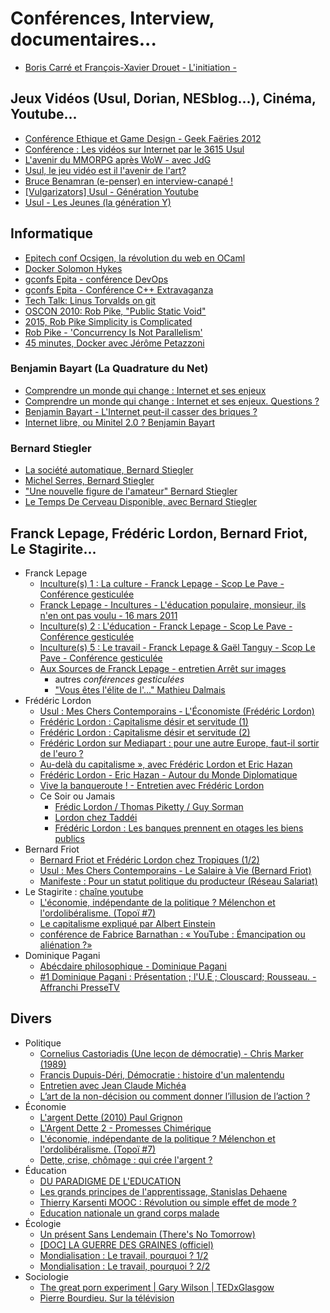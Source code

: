 # Conférences, Interview, documentaires...

* [Boris Carré et François-Xavier Drouet - L'initiation -](https://www.youtube.com/watch?v=_WlnVRQo0jk&)

## Jeux Vidéos (Usul, Dorian, NESblog...), Cinéma, Youtube...

* [Conférence Ethique et Game Design - Geek Faëries 2012](https://www.youtube.com/watch?v=gqc1VLrUzbg)
* [Conférence : Les vidéos sur Internet par le 3615 Usul](https://www.youtube.com/watch?v=MxGs3c14WLE)
* [L'avenir du MMORPG après WoW - avec JdG](https://www.youtube.com/watch?v=mkxycNbahyk)
* [Usul, le jeu vidéo est il l'avenir de l'art?](https://www.youtube.com/watch?v=bhZ91kb2iSI)
* [Bruce Benamran (e-penser) en interview-canapé !](https://www.youtube.com/watch?v=JVv979sjcSE)
* [[Vulgarizators] Usul - Génération Youtube](https://www.youtube.com/watch?v=124BhP3bR8E)
* [Usul - Les Jeunes (la génération Y)](https://www.youtube.com/watch?v=yMOlTGHpZKg)

## Informatique

* [Epitech conf  Ocsigen, la révolution du web en OCaml](Http://www.dailymotion.com/video/xqzd6c_ocsigen-la-revolution-du-web-en-ocaml_tech)
* [Docker Solomon Hykes](https://vimeo.com/72964003)
* [gconfs Epita - conférence DevOps](https://www.youtube.com/watch?v=XCFS5D7iIM8])
* [gconfs Epita - Conférence C++ Extravaganza](https://www.youtube.com/watch?v=d4i_zriwa4o)
* [Tech Talk: Linus Torvalds on git](https://www.youtube.com/watch?v=4XpnKHJAok8)
* [OSCON 2010: Rob Pike, "Public Static Void"](https://www.youtube.com/watch?v=5kj5ApnhPAE)
* [2015, Rob Pike Simplicity is Complicated](https://www.youtube.com/watch?v=rFejpH_tAHM)
* [Rob Pike - 'Concurrency Is Not Parallelism'](https://www.youtube.com/watch?v=cN_DpYBzKso)
* [45 minutes, Docker avec Jérôme Petazzoni](https://www.youtube.com/watch?v=bXSC3-mrgWA)

### Benjamin Bayart (La Quadrature du Net)

* [Comprendre un monde qui change : Internet et ses enjeux](https://www.youtube.com/watch?v=yBmz29_5ffA)
* [Comprendre un monde qui change : Internet et ses enjeux. Questions ?](https://www.youtube.com/watch?v=ZMJa1OTXnW0)
* [Benjamin Bayart - L'Internet peut-il casser des briques ?](https://www.youtube.com/watch?v=JvvGZxjNHiw)
* [Internet libre, ou Minitel 2.0 ? Benjamin Bayart](https://www.youtube.com/watch?v=AoRGoQ76PK8)

### Bernard Stiegler

* [La société automatique, Bernard Stiegler](https://www.youtube.com/watch?v=999kzydPHGg)
* [Michel Serres, Bernard Stiegler](https://www.youtube.com/watch?v=iREkxNVetbQ)
* ["Une nouvelle figure de l'amateur" Bernard Stiegler](https://www.youtube.com/watch?v=EIsDStewTwU)
* [Le Temps De Cerveau Disponible, avec Bernard Stiegler](https://www.youtube.com/watch?v=amzLnvfaeJM)

## Franck Lepage, Frédéric Lordon, Bernard Friot, Le Stagirite...

* Franck Lepage
  * [Inculture(s) 1 : La culture - Franck Lepage - Scop Le Pave - Conférence gesticulée](https://www.youtube.com/watch?v=9MCU7ALAq0Q)
  * [Franck Lepage - Incultures - L'éducation populaire, monsieur, ils n'en ont pas voulu - 16 mars 2011](https://www.youtube.com/watch?v=96-8F7CZ_AU)
  * [Inculture(s) 2 : L'éducation - Franck Lepage - Scop Le Pave - Conférence gesticulée](https://www.youtube.com/watch?v=ACxRSSkYR_k)
  * [Inculture(s) 5 : Le travail - Franck Lepage & Gaël Tanguy - Scop Le Pave - Conférence gesticulée](https://www.youtube.com/watch?v=cqIcOaKAX4k)
  * [Aux Sources de Franck Lepage - entretien Arrêt sur images](https://www.youtube.com/watch?v=zVhdg3kXBCo)
    + autres _conférences gesticulées_
    + ["Vous êtes l'élite de l'..." Mathieu Dalmais](https://www.youtube.com/watch?v=cRdw9Wy2ViE)
* Frédéric Lordon
  * [Usul : Mes Chers Contemporains - L'Économiste (Frédéric Lordon)](https://www.youtube.com/watch?v=87sEeVj057Q)
  * [Frédéric Lordon : Capitalisme désir et servitude (1)](https://www.youtube.com/watch?v=yDsR0j4JLdM)
  * [Frédéric Lordon : Capitalisme désir et servitude (2)](https://www.youtube.com/watch?v=u_CgyMe6Qd4)
  * [Frédéric Lordon sur Mediapart : pour une autre Europe, faut-il sortir de l'euro ?](https://www.youtube.com/watch?v=GN9IIu3417E)
  * [Au-delà du capitalisme », avec Frédéric Lordon et Eric Hazan](https://www.youtube.com/watch?v=MKWfCdZ8zLI)
  * [Frédéric Lordon - Eric Hazan - Autour du Monde Diplomatique](https://www.youtube.com/playlist?list=PLiFh9QE1t7XsRB_eQfXOyJzEwMxH3tGHP)
  * [Vive la banqueroute ! - Entretien avec Frédéric Lordon](https://www.youtube.com/watch?v=Ds85pZcUiys)
  * Ce Soir ou Jamais
    + [Frédic Lordon / Thomas Piketty / Guy Sorman](https://www.youtube.com/watch?v=tZnm5J3o3hk)
    + [Lordon chez Taddéi](https://www.youtube.com/watch?v=pU9Zl1T23MI)
    + [Frédéric Lordon : Les banques prennent en otages les biens publics](https://www.youtube.com/watch?v=QRCRiGiCCxo)
* Bernard Friot
  * [Bernard Friot et Frédéric Lordon chez Tropiques (1/2)](https://www.youtube.com/watch?v=E6-x5lJD8K4)
  * [Usul : Mes Chers Contemporains - Le Salaire à Vie (Bernard Friot)](https://www.youtube.com/watch?v=uhg0SUYOXjw)
  * [Manifeste : Pour un statut politique du producteur (Réseau Salariat)](https://www.youtube.com/watch?v=lRHO5GfKgFY)
* Le Stagirite : [chaîne youtube](https://www.youtube.com/user/LeStagirite/videos)
  * [L'économie, indépendante de la politique ? Mélenchon et l'ordolibéralisme. (Topoï #7)](https://www.youtube.com/watch?v=hFtJHymkqQk)
  * [Le capitalisme expliqué par Albert Einstein](https://www.youtube.com/watch?v=E4V221YmioA)
  * [conférence de Fabrice Barnathan : « YouTube : Émancipation ou aliénation ?»](https://www.youtube.com/watch?v=Gc-qS63rFDc)
* Dominique Pagani
  * [Abécdaire philosophique - Dominique Pagani](Https://www.youtube.com/playlist?list=PLoDK9ZKTOO-_7gu__URMsYimxWc0Pr7SJ)
  * [#1 Dominique Pagani : Présentation ; l'U.E ; Clouscard; Rousseau. - Affranchi PresseTV](https://www.youtube.com/watch?v=-L1J8oDIXkA)

## Divers

* Politique
  * [Cornelius Castoriadis (Une leçon de démocratie) - Chris Marker (1989)](http://www.derives.tv/Cornelius-Castoriadis-Une-lecon-de)
  * [Francis Dupuis-Déri, Démocratie : histoire d'un malentendu](https://www.youtube.com/watch?v=KVW5ogGDlts)
  * [Entretien avec Jean Claude Michéa](https://www.youtube.com/watch?v=5r-tlZfGPW0)
  * [L’art de la non-décision ou comment donner l’illusion de l’action ?](https://www.youtube.com/watch?v=4Dk1sysJoZs)
* Économie
  * [L'argent Dette (2010) Paul Grignon](https://www.youtube.com/watch?v=kgA2-bWXSN4)
  * [L'Argent Dette 2 - Promesses Chimérique](https://www.youtube.com/watch?v=mC9rpRa8zlw)
  * [L'économie, indépendante de la politique ? Mélenchon et l'ordolibéralisme. (Topoï #7)](https://www.youtube.com/watch?v=hFtJHymkqQk)
  * [Dette, crise, chômage : qui crée l'argent ?](https://www.youtube.com/watch?v=syAkdb_TDyo)
* Éducation
  * [DU PARADIGME DE L'EDUCATION](https://www.youtube.com/watch?v=e1LRrVYb8IE)
  * [Les grands principes de l'apprentissage, Stanislas Dehaene](https://www.youtube.com/watch?v=4NYAuRjvMNQ)
  * [Thierry Karsenti MOOC : Révolution ou simple effet de mode ?](https://www.youtube.com/watch?v=nyzn1W-wRQg)
  * [Education nationale un grand corps malade](https://www.youtube.com/watch?v=qkS4BAOiDQE)
* Écologie
  * [Un présent Sans Lendemain (There's No Tomorrow)](https://www.youtube.com/watch?v=a0J2gj80EVI)
  * [[DOC] LA GUERRE DES GRAINES (officiel)](http://dai.ly/x1y3elt)
  * [Mondialisation : Le travail, pourquoi ? 1/2](https://www.youtube.com/watch?v=e6NbIiRlTN8)
  * [Mondialisation : Le travail, pourquoi ? 2/2](https://www.youtube.com/watch?v=rDaUOcQFxzA)
* Sociologie
  * [The great porn experiment | Gary Wilson | TEDxGlasgow](https://www.youtube.com/watch?v=wSF82AwSDiU)
  * [Pierre Bourdieu. Sur la télévision](https://www.youtube.com/watch?v=vcc6AEpjdcY)
